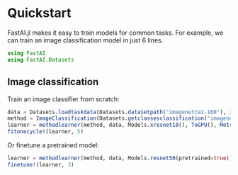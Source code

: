 # Quickstart

FastAI.jl makes it easy to train models for common tasks. For example, we can train an image classification model in just 6 lines.

```julia
using FastAI
using FastAI.Datasets
```

## Image classification

Train an image classifier from scratch:

```julia
data = Datasets.loadtaskdata(Datasets.datasetpath("imagenette2-160"), ImageClasssification)
method = ImageClassification(Datasets.getclassesclassification("imagenette2-160"), (160, 160))
learner = methodlearner(method, data, Models.xresnet18(), ToGPU(), Metrics(accuracy))
fitonecycle!(learner, 5)
```

Or finetune a pretrained model:

```julia
learner = methodlearner(method, data, Models.resnet50(pretrained=true))
finetune!(learner, 3)
```